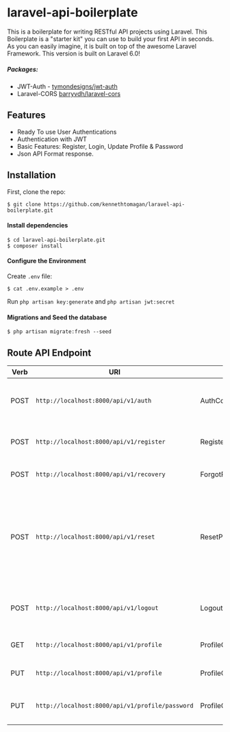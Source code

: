 # laravel-api-boilerplate

This is a boilerplate for writing RESTful API projects using Laravel. This Boilerplate is a "starter kit" you can use to build your first API in seconds. As you can easily imagine, it is built on top of the awesome Laravel Framework. This version is built on Laravel 6.0!

##### Packages:

* JWT-Auth - [tymondesigns/jwt-auth](https://github.com/tymondesigns/jwt-auth)
* Laravel-CORS [barryvdh/laravel-cors](http://github.com/barryvdh/laravel-cors)


## Features

* Ready To use User Authentications
* Authentication with JWT
* Basic Features: Register, Login, Update Profile & Password
* Json API Format response.



## Installation

First, clone the repo:
```
$ git clone https://github.com/kennethtomagan/laravel-api-boilerplate.git
```
#### Install dependencies

```
$ cd laravel-api-boilerplate.git
$ composer install
```

#### Configure the Environment
Create `.env` file:
```
$ cat .env.example > .env
```
Run `php artisan key:generate` and `php artisan jwt:secret`

#### Migrations and Seed the database
```
$ php artisan migrate:fresh --seed
```


## Route API Endpoint

| Verb     |                     URI                          |       Controller          |      Notes                                |
| -------- | -----------------------------------------------  | -----------------------   | ------------------------------------------
| POST     | `http://localhost:8000/api/v1/auth`              |  AuthController           | to do the login and get your access token
| POST     | `http://localhost:8000/api/v1/register`          |  RegisterController       | to create a new user into your application
| POST     | `http://localhost:8000/api/v1/recovery`          |  ForgotPasswordController | to recover your credentials;
| POST     | `http://localhost:8000/api/v1/reset`             |  ResetPasswordController  | to reset your password after the recovery (setup your mail credentials in `.env` file to avoid error);
| POST     | `http://localhost:8000/api/v1/logout`            |  LogoutController         | to log out the user by invalidating the passed token;
| GET      | `http://localhost:8000/api/v1/profile`           |  ProfileController        | to get current user data
| PUT      | `http://localhost:8000/api/v1/profile`           |  ProfileController        | to update current user data
| PUT      | `http://localhost:8000/api/v1/profile/password`  |  ProfileController        | to update current user password
